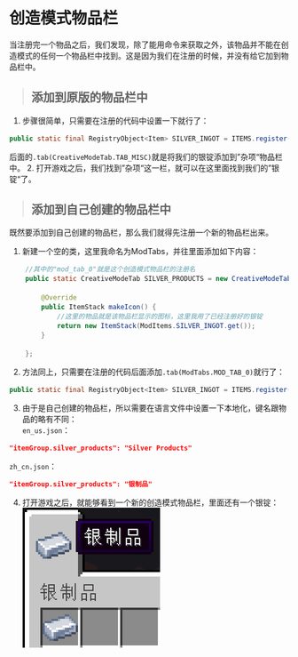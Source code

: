 # 创造模式物品栏
当注册完一个物品之后，我们发现，除了能用命令来获取之外，该物品并不能在创造模式的任何一个物品栏中找到。这是因为我们在注册的时候，并没有给它加到物品栏中。
> ## 添加到原版的物品栏中
1. 步骤很简单，只需要在注册的代码中设置一下就行了：
```java
public static final RegistryObject<Item> SILVER_INGOT = ITEMS.register("silver_ingot", () -> new Item(new Item.Properties().tab(CreativeModeTab.TAB_MISC)));
```
后面的`.tab(CreativeModeTab.TAB_MISC)`就是将我们的银锭添加到”杂项“物品栏中。
2. 打开游戏之后，我们找到”杂项“这一栏，就可以在这里面找到我们的”银锭“了。

> ## 添加到自己创建的物品栏中
既然要添加到自己创建的物品栏，那么我们就得先注册一个新的物品栏出来。
1. 新建一个空的类，这里我命名为ModTabs，并往里面添加如下内容：
```java
    //其中的"mod_tab_0"就是这个创造模式物品栏的注册名
    public static CreativeModeTab SILVER_PRODUCTS = new CreativeModeTab("silver_products") {

        @Override
        public ItemStack makeIcon() {
            //这里的物品就是该物品栏显示的图标，这里我用了已经注册好的银锭
            return new ItemStack(ModItems.SILVER_INGOT.get());
        }

    };
```
2. 方法同上，只需要在注册的代码后面添加`.tab(ModTabs.MOD_TAB_0)`就行了：
```java
public static final RegistryObject<Item> SILVER_INGOT = ITEMS.register("silver_ingot", () -> new Item(new Item.Properties().tab(ModTabs.SILVER_PRODUCTS)));
```
3. 由于是自己创建的物品栏，所以需要在语言文件中设置一下本地化，键名跟物品的略有不同：\
`en_us.json`：
```json
"itemGroup.silver_products": "Silver Products"
```
`zh_cn.json`：
```json
"itemGroup.silver_products": "银制品"
```
4. 打开游戏之后，就能够看到一个新的创造模式物品栏，里面还有一个银锭：
![img.png](相关图片/物品栏.png)